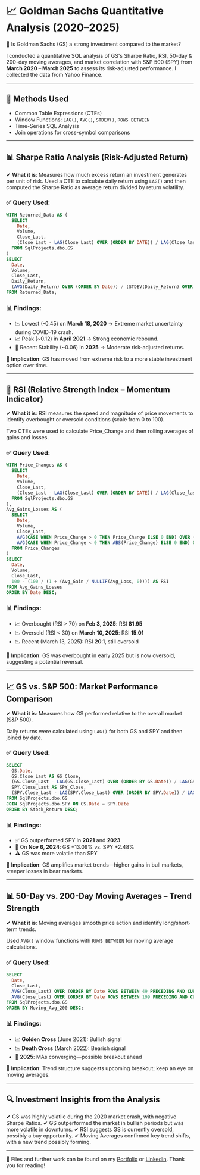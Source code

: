 # 📈 Goldman Sachs Quantitative Analysis (2020–2025)

🔹 Is Goldman Sachs (GS) a strong investment compared to the market?

I conducted a quantitative SQL analysis of GS's Sharpe Ratio, RSI, 50-day & 200-day moving averages, and market correlation with S\&P 500 (SPY) from **March 2020 – March 2025** to assess its risk-adjusted performance. I collected the data from Yahoo Finance.

---

## 🔧 Methods Used

* Common Table Expressions (CTEs)
* Window Functions: `LAG()`, `AVG()`, `STDEV()`, `ROWS BETWEEN`
* Time-Series SQL Analysis
* Join operations for cross-symbol comparisons

---

## 📊 Sharpe Ratio Analysis (Risk-Adjusted Return)

✔ **What it is**: Measures how much excess return an investment generates per unit of risk.
Used a CTE to calculate daily return using `LAG()` and then computed the Sharpe Ratio as average return divided by return volatility.

### ✅ Query Used:

```sql
WITH Returned_Data AS (
  SELECT
    Date,
    Volume,
    Close_Last,
    (Close_Last - LAG(Close_Last) OVER (ORDER BY DATE)) / LAG(Close_last) OVER (ORDER BY Date) AS Daily_Return
  FROM SqlProjects.dbo.GS
)
SELECT
  Date,
  Volume,
  Close_Last,
  Daily_Return,
  (AVG(Daily_Return) OVER (ORDER BY Date)) / (STDEV(Daily_Return) OVER (ORDER BY Date)) AS Sharpe_Ratio
FROM Returned_Data;
```

### 📊 Findings:

* 📉 Lowest (-0.45) on **March 18, 2020** → Extreme market uncertainty during COVID-19 crash.
* 📈 Peak (\~0.12) in **April 2021** → Strong economic rebound.
* 🟰 Recent Stability (\~0.06) in **2025** → Moderate risk-adjusted returns.

📌 **Implication**: GS has moved from extreme risk to a more stable investment option over time.

---

## 🔄 RSI (Relative Strength Index – Momentum Indicator)

✔ **What it is**: RSI measures the speed and magnitude of price movements to identify overbought or oversold conditions (scale from 0 to 100).

Two CTEs were used to calculate Price\_Change and then rolling averages of gains and losses.

### ✅ Query Used:

```sql
WITH Price_Changes AS (
  SELECT
    Date,
    Volume,
    Close_Last,
    (Close_Last - LAG(Close_Last) OVER (ORDER BY DATE)) / LAG(Close_last) OVER (ORDER BY Date) AS Price_Change
  FROM SqlProjects.dbo.GS
),
Avg_Gains_Losses AS (
  SELECT 
    Date,
    Volume,
    Close_Last,
    AVG(CASE WHEN Price_Change > 0 THEN Price_Change ELSE 0 END) OVER (ORDER BY Date ROWS BETWEEN 13 PRECEDING AND CURRENT ROW) AS Avg_Gain,
    AVG(CASE WHEN Price_Change < 0 THEN ABS(Price_Change) ELSE 0 END) OVER (ORDER BY Date ROWS BETWEEN 13 PRECEDING AND CURRENT ROW) AS Avg_Loss
  FROM Price_Changes
)
SELECT
  Date,
  Volume,
  Close_Last,
  100 - (100 / (1 + (Avg_Gain / NULLIF(Avg_Loss, 0)))) AS RSI
FROM Avg_Gains_Losses
ORDER BY Date DESC;
```

### 📊 Findings:

* 📈 Overbought (RSI > 70) on **Feb 3, 2025**: RSI **81.95**
* 📉 Oversold (RSI < 30) on **March 10, 2025**: RSI **15.01**
* 📉 Recent (March 13, 2025): RSI **20.1**, still oversold

📌 **Implication**: GS was overbought in early 2025 but is now oversold, suggesting a potential reversal.

---

## 📈 GS vs. S\&P 500: Market Performance Comparison

✔ **What it is**: Measures how GS performed relative to the overall market (S\&P 500).

Daily returns were calculated using `LAG()` for both GS and SPY and then joined by date.

### ✅ Query Used:

```sql
SELECT 
  GS.Date,
  GS.Close_Last AS GS_Close,
  (GS.Close_Last - LAG(GS.Close_Last) OVER (ORDER BY GS.Date)) / LAG(GS.Close_Last) OVER (ORDER BY GS.Date) AS Stock_Return,
  SPY.Close_Last AS SPY_Close,
  (SPY.Close_Last - LAG(SPY.Close_Last) OVER (ORDER BY SPY.Date)) / LAG(SPY.Close_Last) OVER (ORDER BY SPY.Date) AS Market_Return
FROM SqlProjects.dbo.GS
JOIN SqlProjects.dbo.SPY ON GS.Date = SPY.Date
ORDER BY Stock_Return DESC;
```

### 📊 Findings:

* ✅ GS outperformed SPY in **2021** and **2023**
* 📅 On **Nov 6, 2024**: GS +13.09% vs. SPY +2.48%
* ⚠️ GS was more volatile than SPY

📌 **Implication**: GS amplifies market trends—higher gains in bull markets, steeper losses in bear markets.

---

## 📊 50-Day vs. 200-Day Moving Averages – Trend Strength

✔ **What it is**: Moving averages smooth price action and identify long/short-term trends.

Used `AVG()` window functions with `ROWS BETWEEN` for moving average calculations.

### ✅ Query Used:

```sql
SELECT 
  Date,
  Close_Last,
  AVG(Close_Last) OVER (ORDER BY Date ROWS BETWEEN 49 PRECEDING AND CURRENT ROW) AS Moving_Avg_50,
  AVG(Close_Last) OVER (ORDER BY Date ROWS BETWEEN 199 PRECEDING AND CURRENT ROW) AS Moving_Avg_200
FROM SqlProjects.dbo.GS
ORDER BY Moving_Avg_200 DESC;
```

### 📊 Findings:

* 📈 **Golden Cross** (June 2021): Bullish signal
* 📉 **Death Cross** (March 2022): Bearish signal
* 🟰 **2025**: MAs converging—possible breakout ahead

📌 **Implication**: Trend structure suggests upcoming breakout; keep an eye on moving averages.

---

## 🔍 Investment Insights from the Analysis

✔ GS was highly volatile during the 2020 market crash, with negative Sharpe Ratios.
✔ GS outperformed the market in bullish periods but was more volatile in downturns.
✔ RSI suggests GS is currently oversold, possibly a buy opportunity.
✔ Moving Averages confirmed key trend shifts, with a new trend possibly forming.

---

📁 Files and further work can be found on my [Portfolio](https://isaiahlaruewright.wixsite.com/isaiahswork) or [LinkedIn](https://www.linkedin.com/in/isaiah-l-wright/). Thank you for reading!
